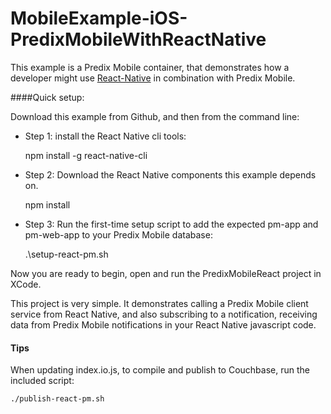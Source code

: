 # MobileExample-iOS-PredixMobileWithReactNative

This example is a Predix Mobile container, that demonstrates how a developer might use [React-Native](https://facebook.github.io/react-native/) in combination with Predix Mobile.

####Quick setup:

Download this example from Github, and then from the command line:

* Step 1: install the React Native cli tools:


     npm install -g react-native-cli

* Step 2: Download the React Native components this example depends on.


    npm install

* Step 3: Run the first-time setup script to add the expected pm-app and pm-web-app to your Predix Mobile database:


    .\setup-react-pm.sh

Now you are ready to begin, open and run the PredixMobileReact project in XCode.

This project is very simple. It demonstrates calling a Predix Mobile client service from React Native, and also subscribing to a notification, receiving data from Predix Mobile notifications in your React Native javascript code.

#### Tips
When updating index.io.js, to compile and publish to Couchbase, run the included script:

    ./publish-react-pm.sh

